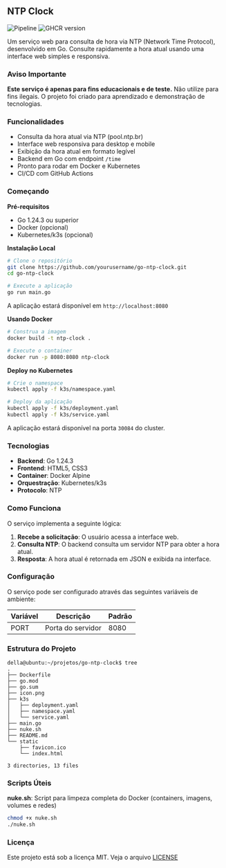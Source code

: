 ## NTP Clock

![Pipeline](https://github.com/yourusername/go-ntp-clock/actions/workflows/main.yaml/badge.svg)
![GHCR version](https://img.shields.io/badge/ContainerVersion-v1-blue)

Um serviço web para consulta de hora via NTP (Network Time Protocol), desenvolvido em Go. Consulte rapidamente a hora atual usando uma interface web simples e responsiva.

### Aviso Importante

**Este serviço é apenas para fins educacionais e de teste.** Não utilize para fins ilegais. O projeto foi criado para aprendizado e demonstração de tecnologias.

### Funcionalidades

- Consulta da hora atual via NTP (pool.ntp.br)
- Interface web responsiva para desktop e mobile
- Exibição da hora atual em formato legível
- Backend em Go com endpoint `/time`
- Pronto para rodar em Docker e Kubernetes
- CI/CD com GitHub Actions

### Começando

**Pré-requisitos**
- Go 1.24.3 ou superior
- Docker (opcional)
- Kubernetes/k3s (opcional)

**Instalação Local**
```bash
# Clone o repositório
git clone https://github.com/yourusername/go-ntp-clock.git
cd go-ntp-clock

# Execute a aplicação
go run main.go
```

A aplicação estará disponível em `http://localhost:8080`

**Usando Docker**
```bash
# Construa a imagem
docker build -t ntp-clock .

# Execute o container
docker run -p 8080:8080 ntp-clock
```

**Deploy no Kubernetes**
```bash
# Crie o namespace
kubectl apply -f k3s/namespace.yaml

# Deploy da aplicação
kubectl apply -f k3s/deployment.yaml
kubectl apply -f k3s/service.yaml
```

A aplicação estará disponível na porta `30084` do cluster.

### Tecnologias

- **Backend**: Go 1.24.3
- **Frontend**: HTML5, CSS3
- **Container**: Docker Alpine
- **Orquestração**: Kubernetes/k3s
- **Protocolo**: NTP

### Como Funciona

O serviço implementa a seguinte lógica:

1. **Recebe a solicitação**: O usuário acessa a interface web.
2. **Consulta NTP**: O backend consulta um servidor NTP para obter a hora atual.
3. **Resposta**: A hora atual é retornada em JSON e exibida na interface.

### Configuração

O serviço pode ser configurado através das seguintes variáveis de ambiente:

| Variável | Descrição         | Padrão |
|----------|-------------------|--------|
| PORT     | Porta do servidor | 8080   |

### Estrutura do Projeto
```
della@ubuntu:~/projetos/go-ntp-clock$ tree
.
├── Dockerfile
├── go.mod
├── go.sum
├── icon.png
├── k3s
│   ├── deployment.yaml
│   ├── namespace.yaml
│   └── service.yaml
├── main.go
├── nuke.sh
├── README.md
└── static
    ├── favicon.ico
    └── index.html

3 directories, 13 files
```

### Scripts Úteis

**nuke.sh**: Script para limpeza completa do Docker (containers, imagens, volumes e redes)

```bash
chmod +x nuke.sh
./nuke.sh
```

### Licença

Este projeto está sob a licença MIT. Veja o arquivo [LICENSE](LICENSE)
